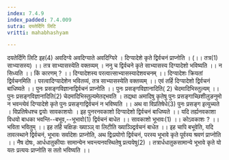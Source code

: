 ```yaml
---
index: 7.4.9
index_padded: 7.4.009
sutra: दयतेर्दिगि लिटि
vritti: mahabhashyam

---
```

 दयतेर्दिगि लिटि इह(4) अवदिग्ये अवदिग्याते अवदिग्यिरे । दिग्यादेशे कृते द्विर्वचनं प्राप्नोति । (।। तत्र(1) साभ्यासस्य) ।। तत्र साभ्यासस्येति वक्तव्यम् । ननु च द्विर्वचने कृते साभ्यासस्य दिग्यादेशो भविष्यति ।। न सिध्यति ।। किं कारणम् ? ।। दिग्यादेशस्य परत्वात्साभ्यासस्यादेशवचनम् ।। दिग्यादेशः क्रियतां द्विर्वचनमिति । परत्वादिग्यादेशेन भवितव्यं, तत्र साभ्यासस्येति वक्तव्यम् ।। एवं तर्हि दिग्यादेशो द्विर्वचनं बाधिष्यते ।। पुनः प्रसङ्गविज्ञानाद्विर्वचनं प्राप्नोति ।। पुनः प्रसङ्गविज्ञानादिति( 2) चेदमादिभिस्तुल्यम् ।। पुनः प्रसङ्गविज्ञानादिति(2) चेदमादिभिस्तुल्यमेतद्भवति । तद्यथा अमादिषु कृतेषु पुनः प्रसङ्गाच्छिशीलुङनुमो न भवन्त्येवं दिग्यादेशे कृते पुनः प्रसङ्गाद्विर्वचनं न भविष्यति ।। अथ वा विप्रतिषेधे(3) पुनः प्रसङ्ग इत्युच्यते । विप्रतिषेधश्च द्वयोः सावकाशयोः । इह पुनरनवकाशो दिग्यादेशो द्विर्वचनं बाधिष्यते ।। यदि तर्ह्यनवकाशा विधयो बाधका भवन्ति--बभूव,--भूभावो(1) द्विर्वचनं बाधेत ।। सावकाशो भूभावः(1) ।। कोऽवकाशः ? ।। भविता भवितुम् ।। इह तर्हि चक्षिङः ख्याञ्ञ् वा लिटीति ख्याञ्ञ्द्विर्वचनं बाधेत ।। इह चापि बभूवेति, यदि तावत्स्थाने द्विर्वचनं, भूभावः सर्वादेशः प्राप्नोति, अथ द्विःप्रयोगो द्विर्वचनं, परस्य भूभावे कृते पूर्वस्य श्रवणं प्राप्नोति ।। नैष दोषः, आर्धधातुकीयाः सामान्येन भवन्त्यनवस्थितेषु प्रत्ययेषु(2) । तत्रार्धधातुकसामान्ये भूभावे कृते यो यतः प्रत्ययः प्राप्नोति स ततो भविष्यति ।। 